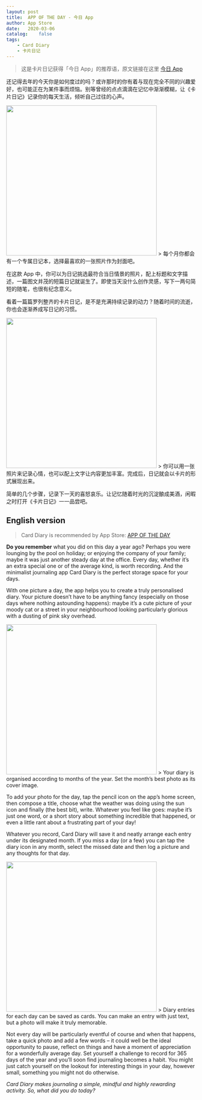 ```yaml
---
layout: post
title:  APP OF THE DAY - 今日 App
author: App Store
date:   2020-03-06
catalog:    false
tags:
    - Card Diary
    - 卡片日记
---
```


> 这是卡片日记获得「今日 App」的推荐语，原文链接在这里 [今日 App](https://apps.apple.com/cn/story/id1433996215)

还记得去年的今天你是如何度过的吗？或许那时的你有着与现在完全不同的兴趣爱好，也可能正在为某件事而烦恼。别等曾经的点点滴滴在记忆中渐渐模糊，让《卡片日记》记录你的每天生活，倾听自己过往的心声。

<img src="https://mrfu.me/img/carddiary/appoftheday0.png" width="400"/>
> 每个月你都会有一个专属日记本，选择最喜欢的一张照片作为封面吧。

在这款 App 中，你可以为日记挑选最符合当日情景的照片，配上标题和文字描述，一篇图文并茂的短篇日记就诞生了。即使当天没什么创作灵感，写下一两句简短的随笔，也很有纪念意义。

看着一篇篇罗列整齐的卡片日记，是不是充满持续记录的动力？随着时间的流逝，你也会逐渐养成写日记的习惯。

<img src="https://mrfu.me/img/carddiary/appoftheday1.png" width="400"/>
> 你可以用一张照片来记录心情，也可以配上文字让内容更加丰富。完成后，日记就会以卡片的形式展现出来。

简单的几个步骤，记录下一天的喜怒哀乐。让记忆随着时光的沉淀酿成美酒，闲暇之时打开《卡片日记》一一品尝吧。


## English version

> Card Diary is recommended by App Store: [APP OF THE DAY](https://apps.apple.com/story/id1433996215)

**Do you remember** what you did on this day a year ago? Perhaps you were lounging by the pool on holiday; or enjoying the company of your family; maybe it was just another steady day at the office. Every day, whether it’s an extra special one or of the average kind, is worth recording. And the minimalist journaling app Card Diary is the perfect storage space for your days.

With one picture a day, the app helps you to create a truly personalised diary. Your picture doesn’t have to be anything fancy (especially on those days where nothing astounding happens): maybe it’s a cute picture of your moody cat or a street in your neighbourhood looking particularly glorious with a dusting of pink sky overhead.

<img src="https://mrfu.me/img/carddiary/appoftheday0.png" width="400"/>
> Your diary is organised according to months of the year. Set the month’s best photo as its cover image.

To add your photo for the day, tap the pencil icon on the app’s home screen, then compose a title, choose what the weather was doing using the sun icon and finally (the best bit), write. Whatever you feel like goes: maybe it’s just one word, or a short story about something incredible that happened, or even a little rant about a frustrating part of your day!

Whatever you record, Card Diary will save it and neatly arrange each entry under its designated month. If you miss a day (or a few) you can tap the diary icon in any month, select the missed date and then log a picture and any thoughts for that day.

<img src="https://mrfu.me/img/carddiary/appoftheday1.png" width="400"/>
> Diary entries for each day can be saved as cards. You can make an entry with just text, but a photo will make it truly memorable.

Not every day will be particularly eventful of course and when that happens, take a quick photo and add a few words – it could well be the ideal opportunity to pause, reflect on things and have a moment of appreciation for a wonderfully average day. Set yourself a challenge to record for 365 days of the year and you’ll soon find journaling becomes a habit. You might just catch yourself on the lookout for interesting things in your day, however small, something you might not do otherwise.

*Card Diary makes journaling a simple, mindful and highly rewarding activity. So, what did you do today?*